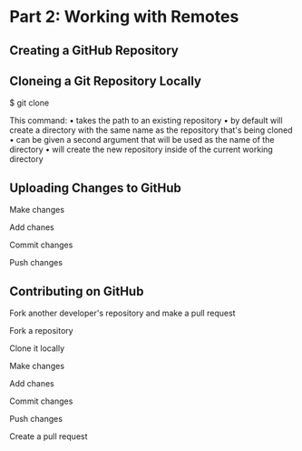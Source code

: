 # Part 2: Working with Remotes

## Creating a GitHub Repository

## Cloneing a Git Repository Locally
$ git clone <path-to-repository-to-clone>

This command:
• takes the path to an existing repository
• by default will create a directory with the same name as the repository 
that's being cloned
• can be given a second argument that will be used as the name of the 
directory
• will create the new repository inside of the current working directory

## Uploading Changes to GitHub

Make changes

Add chanes

Commit changes

Push changes


## Contributing on GitHub

Fork another developer's repository and make a pull request

Fork a repository

Clone it locally

Make changes

Add chanes

Commit changes

Push changes

Create a pull request
